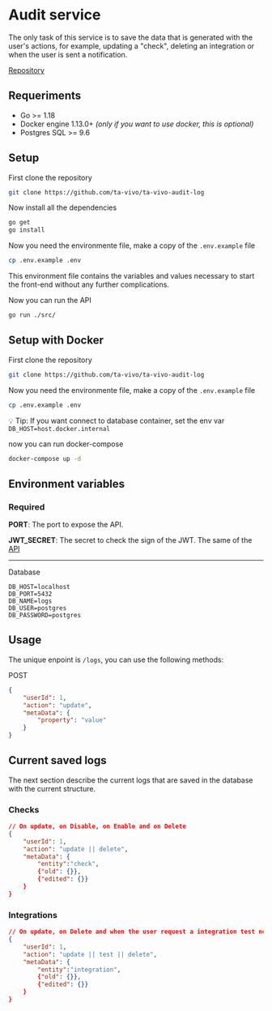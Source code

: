 # Audit service

The only task of this service is to save the data that is generated with the user's actions, for example, updating a "check", deleting an integration or when the user is sent a notification.

[Repository](https://github.com/ta-vivo/ta-vivo-audit-log)

## Requeriments

- Go >= 1.18
- Docker engine 1.13.0+ *(only if you want to use docker, this is optional)*
- Postgres SQL >= 9.6

## Setup 

First clone the repository

```bash
git clone https://github.com/ta-vivo/ta-vivo-audit-log
```

Now install all the dependencies

```bash
go get
go install
```

Now you need the environmente file, make a copy of the `.env.example` file

```bash
cp .env.example .env
```

This environment file contains the variables and values necessary to start the front-end without any further complications.

Now you can run the API

```bash
go run ./src/
```

## Setup with Docker

First clone the repository

```bash
git clone https://github.com/ta-vivo/ta-vivo-audit-log
```

Now you need the environmente file, make a copy of the `.env.example` file

```bash
cp .env.example .env
```

💡 Tip: If you want connect to database container, set the env var `DB_HOST=host.docker.internal`

now you can run docker-compose

```bash
docker-compose up -d
```

## Environment variables

### Required

**PORT**: The port to expose the API.

**JWT_SECRET**: The secret to check the sign of the JWT. The same of the [API](https://github.com/ta-vivo/ta-vivo-api) 

---

Database

```
DB_HOST=localhost
DB_PORT=5432
DB_NAME=logs
DB_USER=postgres
DB_PASSWORD=postgres
```

## Usage

The unique enpoint is `/logs`, you can use the following methods:

POST
```json
{
    "userId": 1,
    "action": "update",
    "metaData": {
        "property": "value"
    }
}
```

## Current saved logs

The next section describe the current logs that are saved in the database with the current structure.

### Checks

```json
// On update, on Disable, on Enable and on Delete
{
    "userId": 1,
    "action": "update || delete",
    "metaData": {
        "entity":"check",
        {"old": {}},
        {"edited": {}}
    }
}
```

### Integrations

```json
// On update, on Delete and when the user request a integration test notification
{
    "userId": 1,
    "action": "update || test || delete",
    "metaData": {
        "entity":"integration",
        {"old": {}},
        {"edited": {}}
    }
}
```